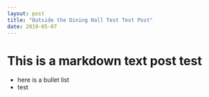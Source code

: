 ```yaml
---
layout: post
title: "Outside the Dining Hall Test Text Post"
date: 2019-05-07
---
```


# This is a markdown text post test
* here is a bullet list
* test
